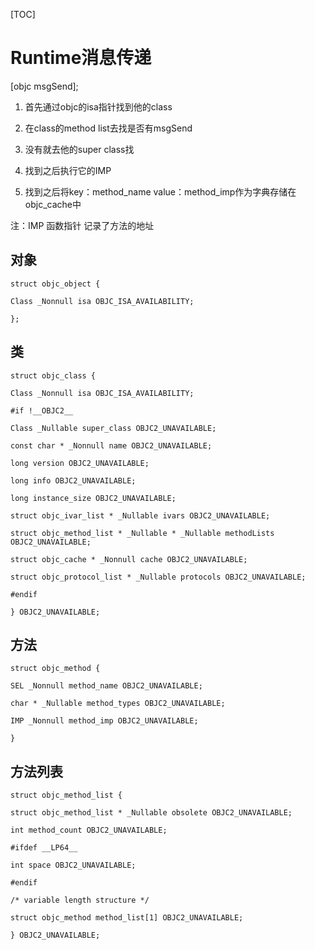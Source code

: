[TOC]

# Runtime消息传递 

[objc msgSend]; 

1. 首先通过objc的isa指针找到他的class 

2. 在class的method list去找是否有msgSend 

3. 没有就去他的super class找 

4. 找到之后执行它的IMP 

5. 找到之后将key：method_name value：method_imp作为字典存储在objc_cache中 

注：IMP 函数指针 记录了方法的地址 

## 对象 

```objc 
struct objc_object { 

Class _Nonnull isa OBJC_ISA_AVAILABILITY; 

}; 
```

## 类 

```objc 
struct objc_class { 

Class _Nonnull isa OBJC_ISA_AVAILABILITY; 

#if !__OBJC2__ 

Class _Nullable super_class OBJC2_UNAVAILABLE; 

const char * _Nonnull name OBJC2_UNAVAILABLE; 

long version OBJC2_UNAVAILABLE; 

long info OBJC2_UNAVAILABLE; 

long instance_size OBJC2_UNAVAILABLE; 

struct objc_ivar_list * _Nullable ivars OBJC2_UNAVAILABLE; 

struct objc_method_list * _Nullable * _Nullable methodLists OBJC2_UNAVAILABLE; 

struct objc_cache * _Nonnull cache OBJC2_UNAVAILABLE; 

struct objc_protocol_list * _Nullable protocols OBJC2_UNAVAILABLE; 

#endif 

} OBJC2_UNAVAILABLE; 

```

## 方法 

```objc 
struct objc_method { 

SEL _Nonnull method_name OBJC2_UNAVAILABLE; 

char * _Nullable method_types OBJC2_UNAVAILABLE; 

IMP _Nonnull method_imp OBJC2_UNAVAILABLE; 

}  
```

## 方法列表 

```objc 
struct objc_method_list { 

struct objc_method_list * _Nullable obsolete OBJC2_UNAVAILABLE; 

int method_count OBJC2_UNAVAILABLE; 

#ifdef __LP64__ 

int space OBJC2_UNAVAILABLE; 

#endif 

/* variable length structure */ 

struct objc_method method_list[1] OBJC2_UNAVAILABLE; 

} OBJC2_UNAVAILABLE; 
```